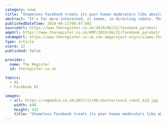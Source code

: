 ```yaml
---
category: news
title: "Shameless Facebook treats its poor human moderators like absolute dirt. But y'know what it does treat right? Robots"
abstract: "It's far more interested, it seems, in directing robots. The Silicon Valley giant and aspiring payment kingpin on Thursday bestowed its PyRobot framework on the world under an open-source MIT license, to help people program robots more effectively."
publishedDateTime: 2019-06-21T00:07:00Z
sourceUrl: https://www.theregister.co.uk/2019/06/21/facebook_pyrobot/
ampUrl: https://www.theregister.co.uk/AMP/2019/06/21/facebook_pyrobot/
cdnAmpUrl: https://www-theregister-co-uk.cdn.ampproject.org/c/s/www.theregister.co.uk/AMP/2019/06/21/facebook_pyrobot/
type: article
score: 22
published: false

provider:
  name: The Register
  id: theregister.co.uk

topics:
  - AI
  - Facebook AI

images:
  - url: https://regmedia.co.uk/2017/12/06/shuttertsock_robot_kid.jpg
    width: 648
    height: 432
    title: "Shameless Facebook treats its poor human moderators like absolute dirt. But y'know what it does treat right? Robots"
---
```

